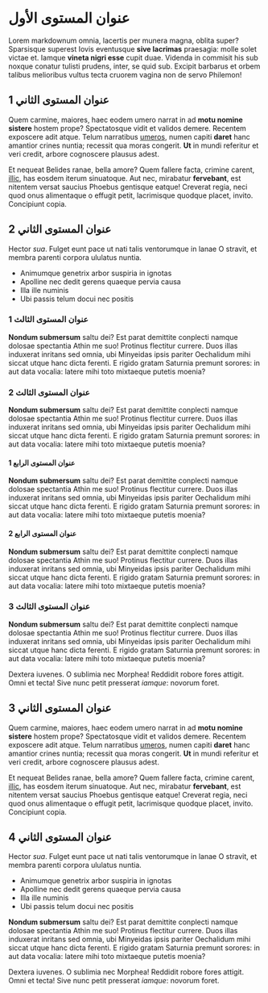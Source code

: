 # عنوان المستوى الأول

Lorem markdownum omnia, lacertis per munera magna, oblita super? Sparsisque
superest Iovis eventusque **sive lacrimas** praesagia: molle solet victae et.
Iamque **vineta nigri esse** cupit duae. Videnda in commisit his sub noxque
conatur tulisti prudens, inter, se quid sub. Excipit barbarus et orbem talibus
melioribus vultus tecta cruorem vagina non de servo Philemon!

## عنوان المستوى الثاني 1

Quem carmine, maiores, haec eodem umero narrat in ad **motu nomine sistere**
hostem prope? Spectatosque vidit et validos demere. Recentem exposcere adit
atque. Telum narratibus [umeros](http://radios.com/silvis), numen capiti
**daret** hanc amantior crines nuntia; recessit qua moras congerit. **Ut** in
mundi referitur et veri credit, arbore cognoscere plausus adest.


Et nequeat Belides ranae, bella amore? Quem fallere facta, crimine carent,
[illic](http://www.conata-pereo.org/sanguinisrursus), has eosdem iterum
sinuatoque. Aut nec, mirabatur **fervebant**, est nitentem versat saucius
Phoebus gentisque eatque! Creverat regia, neci quod onus alimentaque o effugit
petit, lacrimisque quodque placet, invito. Concipiunt copia.

## عنوان المستوى الثاني 2

Hector *sua*. Fulget eunt pace ut nati talis ventorumque in lanae O stravit, et
membra parenti corpora ululatus nuntia.

- Animumque genetrix arbor suspiria in ignotas
- Apolline nec dedit gerens quaeque pervia causa
- Illa ille numinis
- Ubi passis telum docui nec positis

### عنوان المستوى الثالث 1

**Nondum submersum** saltu dei? Est parat demittite conplecti namque dolosae
spectantia Athin me suo! Protinus flectitur currere. Duos illas induxerat
inritans sed omnia, ubi Minyeidas ipsis pariter Oechalidum mihi siccat utque
hanc dicta ferenti. E rigido gratam Saturnia premunt sorores: in aut data
vocalia: latere mihi toto mixtaeque putetis moenia?

### عنوان المستوى الثالث 2

**Nondum submersum** saltu dei? Est parat demittite conplecti namque dolosae
spectantia Athin me suo! Protinus flectitur currere. Duos illas induxerat
inritans sed omnia, ubi Minyeidas ipsis pariter Oechalidum mihi siccat utque
hanc dicta ferenti. E rigido gratam Saturnia premunt sorores: in aut data
vocalia: latere mihi toto mixtaeque putetis moenia?

#### عنوان المستوى الرابع 1

**Nondum submersum** saltu dei? Est parat demittite conplecti namque dolosae
spectantia Athin me suo! Protinus flectitur currere. Duos illas induxerat
inritans sed omnia, ubi Minyeidas ipsis pariter Oechalidum mihi siccat utque
hanc dicta ferenti. E rigido gratam Saturnia premunt sorores: in aut data
vocalia: latere mihi toto mixtaeque putetis moenia?

#### عنوان المستوى الرابع 2

**Nondum submersum** saltu dei? Est parat demittite conplecti namque dolosae
spectantia Athin me suo! Protinus flectitur currere. Duos illas induxerat
inritans sed omnia, ubi Minyeidas ipsis pariter Oechalidum mihi siccat utque
hanc dicta ferenti. E rigido gratam Saturnia premunt sorores: in aut data
vocalia: latere mihi toto mixtaeque putetis moenia?

### عنوان المستوى الثالث 3

**Nondum submersum** saltu dei? Est parat demittite conplecti namque dolosae
spectantia Athin me suo! Protinus flectitur currere. Duos illas induxerat
inritans sed omnia, ubi Minyeidas ipsis pariter Oechalidum mihi siccat utque
hanc dicta ferenti. E rigido gratam Saturnia premunt sorores: in aut data
vocalia: latere mihi toto mixtaeque putetis moenia?

Dextera iuvenes. O sublimia nec Morphea! Reddidit robore fores attigit. Omni et
tecta! Sive nunc petit presserat *iamque*: novorum foret.
## عنوان المستوى الثاني 3

Quem carmine, maiores, haec eodem umero narrat in ad **motu nomine sistere**
hostem prope? Spectatosque vidit et validos demere. Recentem exposcere adit
atque. Telum narratibus [umeros](http://radios.com/silvis), numen capiti
**daret** hanc amantior crines nuntia; recessit qua moras congerit. **Ut** in
mundi referitur et veri credit, arbore cognoscere plausus adest.


Et nequeat Belides ranae, bella amore? Quem fallere facta, crimine carent,
[illic](http://www.conata-pereo.org/sanguinisrursus), has eosdem iterum
sinuatoque. Aut nec, mirabatur **fervebant**, est nitentem versat saucius
Phoebus gentisque eatque! Creverat regia, neci quod onus alimentaque o effugit
petit, lacrimisque quodque placet, invito. Concipiunt copia.

## عنوان المستوى الثاني 4

Hector *sua*. Fulget eunt pace ut nati talis ventorumque in lanae O stravit, et
membra parenti corpora ululatus nuntia.

- Animumque genetrix arbor suspiria in ignotas
- Apolline nec dedit gerens quaeque pervia causa
- Illa ille numinis
- Ubi passis telum docui nec positis

**Nondum submersum** saltu dei? Est parat demittite conplecti namque dolosae
spectantia Athin me suo! Protinus flectitur currere. Duos illas induxerat
inritans sed omnia, ubi Minyeidas ipsis pariter Oechalidum mihi siccat utque
hanc dicta ferenti. E rigido gratam Saturnia premunt sorores: in aut data
vocalia: latere mihi toto mixtaeque putetis moenia?

Dextera iuvenes. O sublimia nec Morphea! Reddidit robore fores attigit. Omni et
tecta! Sive nunc petit presserat *iamque*: novorum foret.
